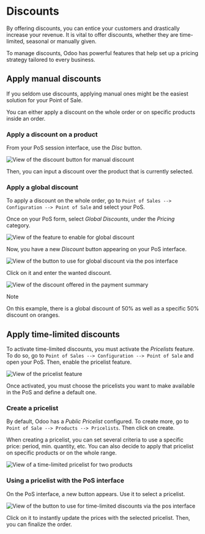 # Discounts

By offering discounts, you can entice your customers and drastically
increase your revenue. It is vital to offer discounts, whether they are
time-limited, seasonal or manually given.

To manage discounts, Odoo has powerful features that help set up a
pricing strategy tailored to every business.

## Apply manual discounts

If you seldom use discounts, applying manual ones might be the easiest
solution for your Point of Sale.

You can either apply a discount on the whole order or on specific
products inside an order.

### Apply a discount on a product

From your PoS session interface, use the *Disc* button.

![View of the discount button for manual
discount](discounts/discounts_01.png)

Then, you can input a discount over the product that is currently
selected.

### Apply a global discount

To apply a discount on the whole order, go to `Point of
Sales --> Configuration --> Point of Sale` and select your PoS.

Once on your PoS form, select *Global Discounts*, under the *Pricing*
category.

![View of the feature to enable for global
discount](discounts/discounts_02.png)

Now, you have a new *Discount* button appearing on your PoS interface.

![View of the button to use for global discount via the pos
interface](discounts/discounts_03.png)

Click on it and enter the wanted discount.

![View of the discount offered in the payment
summary](discounts/discounts_04.png)

<div class="note">

<div class="title">

Note

</div>

On this example, there is a global discount of 50% as well as a specific
50% discount on oranges.

</div>

## Apply time-limited discounts

To activate time-limited discounts, you must activate the *Pricelists*
feature. To do so, go to `Point of Sales -->
Configuration --> Point of Sale` and open your PoS. Then, enable the
pricelist feature.

![View of the pricelist feature](discounts/discounts_05.png)

Once activated, you must choose the pricelists you want to make
available in the PoS and define a default one.

### Create a pricelist

By default, Odoo has a *Public Pricelist* configured. To create more, go
to `Point of Sale --> Products --> Pricelists`. Then click on create.

When creating a pricelist, you can set several criteria to use a
specific price: period, min. quantity, etc. You can also decide to apply
that pricelist on specific products or on the whole range.

![View of a time-limited pricelist for two
products](discounts/discounts_06.png)

### Using a pricelist with the PoS interface

On the PoS interface, a new button appears. Use it to select a
pricelist.

![View of the button to use for time-limited discounts via the pos
interface](discounts/discounts_07.png)

Click on it to instantly update the prices with the selected pricelist.
Then, you can finalize the order.
